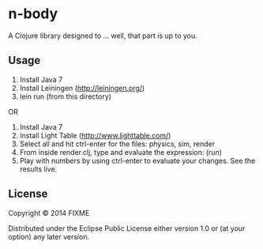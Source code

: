 # n-body

A Clojure library designed to ... well, that part is up to you.

## Usage

1) Install Java 7
2) Install Leiningen (http://leiningen.org/)
3) lein run (from this directory)

OR

1) Install Java 7
2) Install Light Table (http://www.lighttable.com/)
3) Select all and hit ctrl-enter for the files:  physics, sim, render
4) From inside render.clj, type and evaluate the expression: (run)
5) Play with numbers by using ctrl-enter to evaluate your changes.  See the results live.

## License

Copyright © 2014 FIXME

Distributed under the Eclipse Public License either version 1.0 or (at
your option) any later version.
